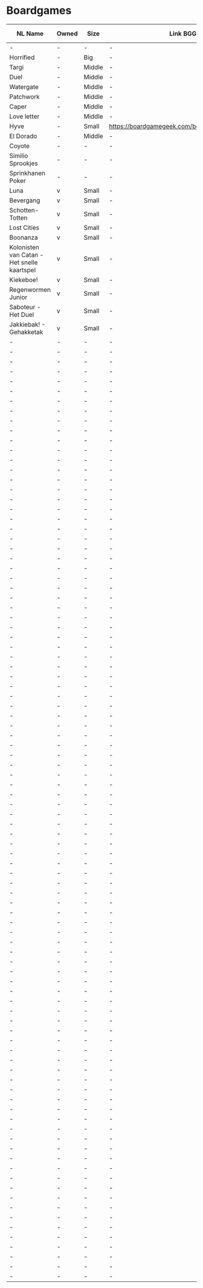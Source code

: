 # Boardgames

|NL Name|Owned|Size|Link BGG|US Name|Link Manual|Placeholder|Recommended|
|-------|-----|----|--------|-------|-----------|-----------|-----------|
|-|-|-|-|-|-|-|-|
|Horrified|-|Big|-|-|-|-|Coop|
|Targi|-|Middle|-|-|-|-|2 pers.|
|Duel|-|Middle|-|-|-|-|2 pers.|
|Watergate|-|Middle|-|-|-|-|2 pers.|
|Patchwork|-|Middle|-|-|-|-|2 pers.|
|Caper|-|Middle|-|-|-|-|2 pers.|
|Love letter|-|Middle|-|-|-|-|-|
|Hyve|-|Small|https://boardgamegeek.com/boardgame/2655/hive|-|-|-|
|El Dorado|-|Middle|-|-|-|-|-|
|Coyote|-|-|-|-|-|-|Lidl|
|Similio Sprookjes|-|-|-|-|-|-|-|
|Sprinkhanen Poker|-|-|-|-|-|-|-|
|Luna|v|Small|-|-|-|-|-|
|Bevergang|v|Small|-|-|-|-|-|
|Schotten-Totten|v|Small|-|-|-|-|-|
|Lost Cities|v|Small|-|-|-|-|-|
|Boonanza|v|Small|-|-|-|-|-|
|Kolonisten van Catan - Het snelle kaartspel|v|Small|-|-|-|-|-|
|Kiekeboe!|v|Small|-|-|-|-|-|
|Regenwormen Junior|v|Small|-|-|-|-|-|
|Saboteur - Het Duel|v|Small|-|-|-|-|-|
|Jakkiebak! - Gehakketak|v|Small|-|-|-|-|-|
|-|-|-|-|-|-|-|-|
|-|-|-|-|-|-|-|-|
|-|-|-|-|-|-|-|-|
|-|-|-|-|-|-|-|-|
|-|-|-|-|-|-|-|-|
|-|-|-|-|-|-|-|-|
|-|-|-|-|-|-|-|-|
|-|-|-|-|-|-|-|-|
|-|-|-|-|-|-|-|-|
|-|-|-|-|-|-|-|-|
|-|-|-|-|-|-|-|-|
|-|-|-|-|-|-|-|-|
|-|-|-|-|-|-|-|-|
|-|-|-|-|-|-|-|-|
|-|-|-|-|-|-|-|-|
|-|-|-|-|-|-|-|-|
|-|-|-|-|-|-|-|-|
|-|-|-|-|-|-|-|-|
|-|-|-|-|-|-|-|-|
|-|-|-|-|-|-|-|-|
|-|-|-|-|-|-|-|-|
|-|-|-|-|-|-|-|-|
|-|-|-|-|-|-|-|-|
|-|-|-|-|-|-|-|-|
|-|-|-|-|-|-|-|-|
|-|-|-|-|-|-|-|-|
|-|-|-|-|-|-|-|-|
|-|-|-|-|-|-|-|-|
|-|-|-|-|-|-|-|-|
|-|-|-|-|-|-|-|-|
|-|-|-|-|-|-|-|-|
|-|-|-|-|-|-|-|-|
|-|-|-|-|-|-|-|-|
|-|-|-|-|-|-|-|-|
|-|-|-|-|-|-|-|-|
|-|-|-|-|-|-|-|-|
|-|-|-|-|-|-|-|-|
|-|-|-|-|-|-|-|-|
|-|-|-|-|-|-|-|-|
|-|-|-|-|-|-|-|-|
|-|-|-|-|-|-|-|-|
|-|-|-|-|-|-|-|-|
|-|-|-|-|-|-|-|-|
|-|-|-|-|-|-|-|-|
|-|-|-|-|-|-|-|-|
|-|-|-|-|-|-|-|-|
|-|-|-|-|-|-|-|-|
|-|-|-|-|-|-|-|-|
|-|-|-|-|-|-|-|-|
|-|-|-|-|-|-|-|-|
|-|-|-|-|-|-|-|-|
|-|-|-|-|-|-|-|-|
|-|-|-|-|-|-|-|-|
|-|-|-|-|-|-|-|-|
|-|-|-|-|-|-|-|-|
|-|-|-|-|-|-|-|-|
|-|-|-|-|-|-|-|-|
|-|-|-|-|-|-|-|-|
|-|-|-|-|-|-|-|-|
|-|-|-|-|-|-|-|-|
|-|-|-|-|-|-|-|-|
|-|-|-|-|-|-|-|-|
|-|-|-|-|-|-|-|-|
|-|-|-|-|-|-|-|-|
|-|-|-|-|-|-|-|-|
|-|-|-|-|-|-|-|-|
|-|-|-|-|-|-|-|-|
|-|-|-|-|-|-|-|-|
|-|-|-|-|-|-|-|-|
|-|-|-|-|-|-|-|-|
|-|-|-|-|-|-|-|-|
|-|-|-|-|-|-|-|-|
|-|-|-|-|-|-|-|-|
|-|-|-|-|-|-|-|-|
|-|-|-|-|-|-|-|-|
|-|-|-|-|-|-|-|-|
|-|-|-|-|-|-|-|-|
|-|-|-|-|-|-|-|-|
|-|-|-|-|-|-|-|-|
|-|-|-|-|-|-|-|-|
|-|-|-|-|-|-|-|-|
|-|-|-|-|-|-|-|-|
|-|-|-|-|-|-|-|-|
|-|-|-|-|-|-|-|-|
|-|-|-|-|-|-|-|-|
|-|-|-|-|-|-|-|-|
|-|-|-|-|-|-|-|-|
|-|-|-|-|-|-|-|-|
|-|-|-|-|-|-|-|-|
|-|-|-|-|-|-|-|-|
|-|-|-|-|-|-|-|-|
|-|-|-|-|-|-|-|-|
|-|-|-|-|-|-|-|-|
|-|-|-|-|-|-|-|-|
|-|-|-|-|-|-|-|-|
|-|-|-|-|-|-|-|-|